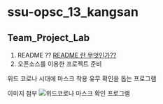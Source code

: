 # ssu-opsc_13_kangsan
## Team_Project_Lab
1. README ?? [README 란 무엇인가??](https://brownbears.tistory.com/233)
2. 오픈소스를 이용한 프로젝트 준비 
  
  위드 코로나 시대에 마스크 착용 유무 확인을 돕는 프로그램 
  
  이미지 첨부
![위드코로나 마스크 확인 프로그램](https://user-images.githubusercontent.com/87013822/139575514-85d149e8-7120-4a98-8993-0c90e8fd5e00.jpg)

